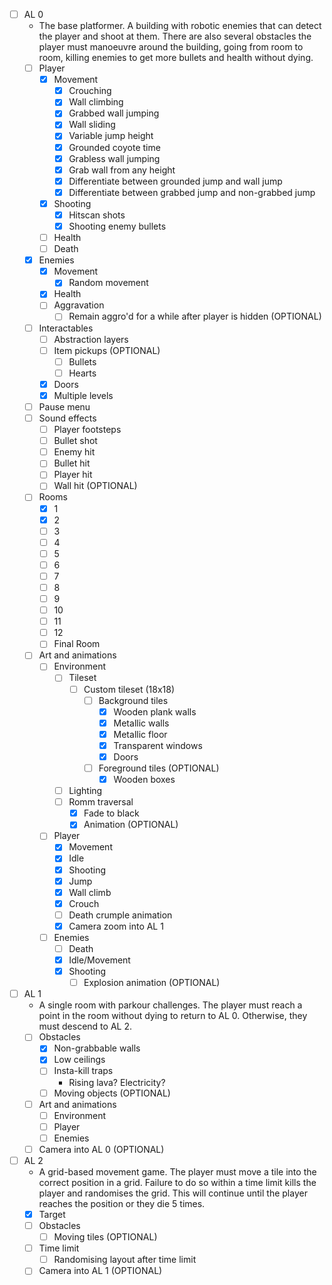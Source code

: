 - [ ] AL 0
    - The base platformer. A building with robotic enemies that can detect the player and shoot at them. There are also several obstacles the player must manoeuvre around the building, going from room to room, killing enemies to get more bullets and health without dying.
    - [ ] Player
        - [x] Movement
            - [x] Crouching
            - [x] Wall climbing
            - [x] Grabbed wall jumping
            - [x] Wall sliding
            - [x] Variable jump height
            - [x] Grounded coyote time
            - [x] Grabless wall jumping
            - [x] Grab wall from any height
            - [x] Differentiate between grounded jump and wall jump
            - [x] Differentiate between grabbed jump and non-grabbed jump
        - [x] Shooting  
            - [x] Hitscan shots
            - [x] Shooting enemy bullets
        - [ ] Health
        - [ ] Death
    - [x] Enemies
        - [x] Movement
            - [x] Random movement
        - [x] Health
        - [ ] Aggravation
            - [ ] Remain aggro'd for a while after player is hidden (OPTIONAL)
    - [ ] Interactables
        - [ ] Abstraction layers
        - [ ] Item pickups (OPTIONAL)
            - [ ] Bullets
            - [ ] Hearts
        - [x] Doors
        - [x] Multiple levels
    - [ ] Pause menu
    - [ ] Sound effects
        - [ ] Player footsteps
        - [ ] Bullet shot
        - [ ] Enemy hit
        - [ ] Bullet hit
        - [ ] Player hit
        - [ ] Wall hit (OPTIONAL)
    - [ ] Rooms
        - [x] 1
        - [x] 2
        - [ ] 3
        - [ ] 4
        - [ ] 5
        - [ ] 6
        - [ ] 7
        - [ ] 8
        - [ ] 9
        - [ ] 10
        - [ ] 11
        - [ ] 12
        - [ ] Final Room
    - [ ] Art and animations
        - [ ] Environment
            - [ ] Tileset
                - [ ] Custom tileset (18x18)
                    - [ ] Background tiles
                        - [x] Wooden plank walls
                        - [x] Metallic walls
                        - [x] Metallic floor
                        - [x] Transparent windows
                        - [x] Doors
                    - [ ] Foreground tiles (OPTIONAL)
                        - [x] Wooden boxes
            - [ ] Lighting
            - [ ] Romm traversal 
                - [x] Fade to black
                - [x] Animation (OPTIONAL)
        - [ ] Player
            - [x] Movement
            - [x] Idle
            - [x] Shooting
            - [x] Jump
            - [x] Wall climb
            - [x] Crouch
            - [ ] Death crumple animation
            - [x] Camera zoom into AL 1
        - [ ] Enemies
            - [ ] Death
            - [x] Idle/Movement
            - [x] Shooting
                - [ ] Explosion animation (OPTIONAL)
- [ ] AL 1
    - A single room with parkour challenges. The player must reach a point in the room without dying to return to AL 0. Otherwise, they must descend to AL 2.
    - [ ] Obstacles
        - [x] Non-grabbable walls
        - [x] Low ceilings
        - [ ] Insta-kill traps
            - Rising lava? Electricity?
        - [ ] Moving objects (OPTIONAL)
    - [ ] Art and animations
        - [ ] Environment
        - [ ] Player
        - [ ] Enemies
    - [ ] Camera into AL 0 (OPTIONAL)
- [ ] AL 2
    - A grid-based movement game. The player must move a tile into the correct position in a grid. Failure to do so within a time limit kills the player and randomises the grid. This will continue until the player reaches the position or they die 5 times.
    - [x] Target
    - [ ] Obstacles
        - [ ] Moving tiles (OPTIONAL)
    - [ ] Time limit
        - [ ] Randomising layout after time limit
    - [ ] Camera into AL 1 (OPTIONAL)
